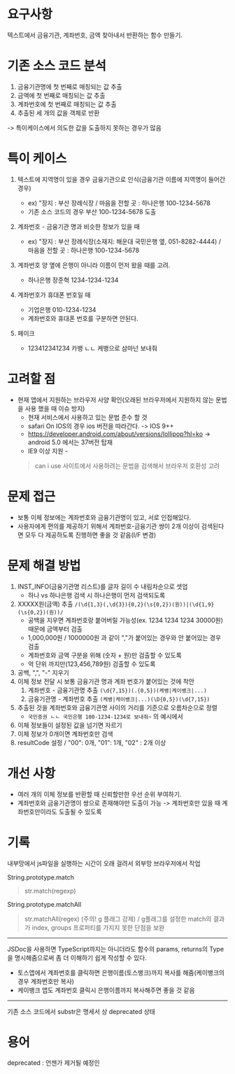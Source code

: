 # 요구사항
텍스트에서 금융기관, 계좌번호, 금액 찾아내서 반환하는 함수 만들기.

# 기존 소스 코드 분석
1. 금융기관명에 첫 번째로 매칭되는 값 추출
2. 금액에 첫 번째로 매칭되는 값 추출
3. 계좌번호에 첫 번째로 매칭되는 값 추출
4. 추출된 세 개의 값을 객체로 반환

-> 특이케이스에서 의도한 값을 도출하지 못하는 경우가 많음

# 특이 케이스
1. 텍스트에 지역명이 있을 경우 금융기관으로 인식(금융기관 이름에 지역명이 들어간 경우) 
    - ex) "장지 : 부산 장례식장 / 마음을 전할 곳 : 하나은행 100-1234-5678
    - 기존 소스 코드의 경우 부산 100-1234-5678 도출

2. 계좌번호 - 금융기관 명과 비슷한 정보가 있을 때
    - ex) "장지 : 부산 장례식장(소재지: 해운대 국민은행 옆, 051-8282-4444) / 마음을 전할 곳 : 하나은행 100-1234-5678

3. 계좌번호 양 옆에 은행이 아니라 이름이 먼저 왔을 때를 고려.
    - 하나은행 장준혁 1234-1234-1234

4. 계좌번호가 휴대폰 번호일 때
    - 기업은행 010-1234-1234
    - 계좌번호와 휴대폰 번호를 구분하면 안된다.

5. 페이크
    - 123412341234 카뱅 ㄴㄴ 케뱅으로 삼마넌 보내줘

# 고려할 점
- 현재 앱에서 지원하는 브라우저 사양 확인(오래된 브라우저에서 지원하지 않는 문법을 사용 했을 때 이슈 방지)
  - 현재 서비스에서 사용하고 있는 문법 준수 할 것
  - safari On IOS의 경우 ios 버전을 따라간다. -> IOS 9++ 
  - https://developer.android.com/about/versions/lollipop?hl=ko   -> android 5.0 에서는 37버전 탑재
  - IE9 이상 지원 -
  > can i use 사이트에서 사용하려는 문법을 검색해서 브라우저 호환성 고려

# 문제 접근
- 보통 이체 정보에는 계좌번호와 금융기관명이 있고, 서로 인접해있다.
- 사용자에게 편의를 제공하기 위해서 계좌번호-금융기관 쌍이 2개 이상이 검색된다면 모두 다 제공하도록 진행하면 좋을 것 같음(I/F 변경)

# 문제 해결 방법

1. INST_INFO(금융기관명 리스트)를 글자 길이 수 내림차순으로 셋업
    - 하나 vs 하나은행 검색 시 하나은행이 먼저 검색되도록
2. XXXXX원(금액) 추출 `/(\d{1,3}(,\d{3}){0,2}(\s{0,2})(원))|(\d{1,9}(\s{0,2})(원))/`
    - 공백을 지우면 계좌번호랑 붙어버릴 가능성(ex. 1234 1234 1234 30000원) 때문에 금액부터 검출
    - 1,000,000원 / 1000000원 과 같이 ","가 붙어있는 경우와 안 붙어있는 경우 검출
    - 계좌번호와 금액 구분을 위해 (숫자 + 원)만 검출할 수 있도록
    - 억 단위 까지만(123,456,789원) 검출할 수 있도록
3. 공백, ",", "-" 지우기
4. 이체 정보 전달 시 보통 금융기관 명과 계좌 번호가 붙어있는 것에 착안
    1. 계좌번호 - 금융기관명 추출 `(\d{7,15})(.{0,5})(케뱅|케이뱅크|...)`
    2. 금융기관명 - 계좌번호 추출 `(케뱅|케이뱅크|...)(\D{0,5})(\d{7,15})`
5. 추출된 것을 계좌번호와 금융기관명 사이의 거리를 기준으로 오름차순으로 정렬
    - `국민증권 ㄴㄴ 국민은행 100-1234-1234로 보내줘~` 의 예시에서 
6. 이체 정보들이 설정된 값을 넘기면 자르기
7. 이체 정보가 0개이면 계좌번호만 검색
8. resultCode 설정 / "00": 0개, "01": 1개, "02" : 2개 이상


# 개선 사항
- 여러 개의 이체 정보를 반환할 때 신뢰할만한 우선 순위 부여하기.
- 계좌번호와 금융기관명이 쌍으로 존재해야만 도출이 가능 -> 계좌번호만 있을 때 계좌번호만이라도 도출될 수 있도록

# 기록
내부망에서 js파일을 실행하는 시간이 오래 걸려서 외부망 브라우저에서 작업

String.prototype.match
> str.match(regexp)

String.prototype.matchAll
> str.matchAll(regex) (주의! g 플래그 강제) / g플래그를 설정한 match의 결과가 index, groups 프로퍼티를 가지지 못한 단점을 보완

---

JSDoc을 사용하면 TypeScript까지는 아니더라도 함수의 params, returns의 Type을 명시해줌으로써 좀 더 이해하기 쉽게 작성할 수 있다.

- 토스앱에서 계좌번호를 클릭하면 은행이름(토스뱅크)까지 복사를 해줌(케이뱅크의 경우 계좌번호만 복사) 
- 케이뱅크 앱도 계좌번호 클릭시 은행이름까지 복사해주면 좋을 것 같음

---

기존 소스 코드에서 substr은 명세서 상 deprecated 상태


# 용어
deprecated : 언젠가 제거될 예정인
